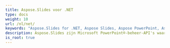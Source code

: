 ```yaml
---
title: Aspose.Slides voor .NET
type: docs
weight: 10
url: /nl/net/
keywords: "Aspose.Slides for .NET, Aspose Slides, Aspose PowerPoint, Aspose PPT, Aspose API Reference."
description: Aspose.Slides zijn Microsoft PowerPoint®-beheer-API's waarmee softwaretoepassingen PowerPoint®-documenten kunnen lezen en schrijven zonder Microsoft PowerPoint® te gebruiken.
is_root: true
---
```

